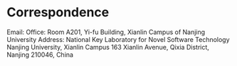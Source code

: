 # Correspondence
Email: 
Office: Room A201, Yi-fu Building, Xianlin Campus of Nanjing University
Address: National Key Laboratory for Novel Software Technology
                 Nanjing University, Xianlin Campus
                 163 Xianlin Avenue, Qixia District, Nanjing 210046, China